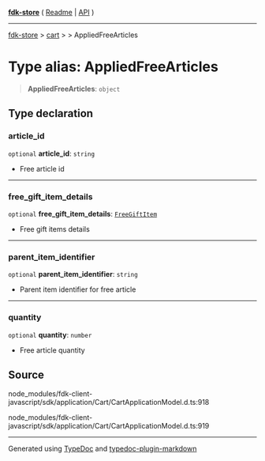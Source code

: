 [**fdk-store**](../../../README.md) ( [Readme](../../../README.md) \| [API](../../../API.md) )

---

[fdk-store](../../../API.md) > [cart](../../README.md) > [<internal>](../README.md) > AppliedFreeArticles

# Type alias: AppliedFreeArticles

> **AppliedFreeArticles**: `object`

## Type declaration

### article_id

`optional` **article_id**: `string`

- Free article id

---

### free_gift_item_details

`optional` **free_gift_item_details**: [`FreeGiftItem`](type-alias.FreeGiftItem.md)

- Free gift items details

---

### parent_item_identifier

`optional` **parent_item_identifier**: `string`

- Parent item identifier for free article

---

### quantity

`optional` **quantity**: `number`

- Free article quantity

## Source

node_modules/fdk-client-javascript/sdk/application/Cart/CartApplicationModel.d.ts:918

node_modules/fdk-client-javascript/sdk/application/Cart/CartApplicationModel.d.ts:919

---

Generated using [TypeDoc](https://typedoc.org/) and [typedoc-plugin-markdown](https://www.npmjs.com/package/typedoc-plugin-markdown)
